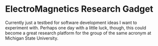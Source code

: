 # ElectroMagnetics Research Gadget

Currently just a testbed for software development ideas I want to experiment with. Perhaps one day
with a little luck, though, this could become a great research platform for the group of the same
acronym at Michigan State University.
